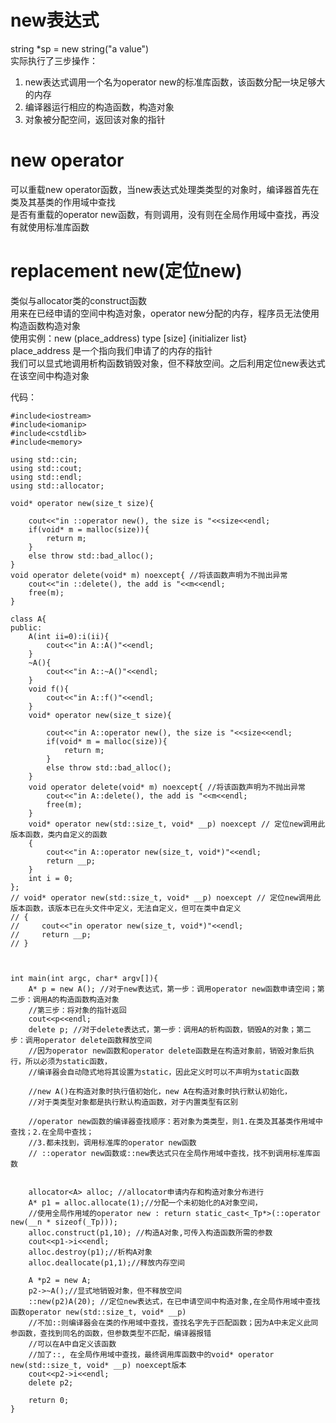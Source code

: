 # new表达式<br>
string *sp = new string("a value") <br>
实际执行了三步操作：<br>
1. new表达式调用一个名为operator new的标准库函数，该函数分配一块足够大的内存<br>
2. 编译器运行相应的构造函数，构造对象<br>
3. 对象被分配空间，返回该对象的指针<br>

# new operator<br>
可以重载new operator函数，当new表达式处理类类型的对象时，编译器首先在类及其基类的作用域中查找<br>
是否有重载的operator new函数，有则调用，没有则在全局作用域中查找，再没有就使用标准库函数<br>

# replacement new(定位new)<br>
类似与allocator类的construct函数<br>
用来在已经申请的空间中构造对象，operator new分配的内存，程序员无法使用构造函数构造对象<br>
使用实例：new (place_address) type [size] {initializer list}<br>
place_address 是一个指向我们申请了的内存的指针<br>
我们可以显式地调用析构函数销毁对象，但不释放空间。之后利用定位new表达式在该空间中构造对象

代码：
```
#include<iostream>
#include<iomanip>
#include<cstdlib>
#include<memory>

using std::cin;
using std::cout;
using std::endl;
using std::allocator;

void* operator new(size_t size){
        
    cout<<"in ::operator new(), the size is "<<size<<endl;
    if(void* m = malloc(size)){
        return m;
    }
    else throw std::bad_alloc();
}
void operator delete(void* m) noexcept{ //将该函数声明为不抛出异常
    cout<<"in ::delete(), the add is "<<m<<endl;
    free(m);
}

class A{
public:
    A(int ii=0):i(ii){
        cout<<"in A::A()"<<endl;
    }
    ~A(){
        cout<<"in A::~A()"<<endl;
    }
    void f(){
        cout<<"in A::f()"<<endl;
    }
    void* operator new(size_t size){
        
        cout<<"in A::operator new(), the size is "<<size<<endl;
        if(void* m = malloc(size)){
            return m;
        }
        else throw std::bad_alloc();
    }
    void operator delete(void* m) noexcept{ //将该函数声明为不抛出异常
        cout<<"in A::delete(), the add is "<<m<<endl;
        free(m);
    }
    void* operator new(std::size_t, void* __p) noexcept // 定位new调用此版本函数，类内自定义的函数
    { 
        cout<<"in A::operator new(size_t, void*)"<<endl;
        return __p; 
    }
    int i = 0;
};
// void* operator new(std::size_t, void* __p) noexcept // 定位new调用此版本函数，该版本已在头文件中定义，无法自定义，但可在类中自定义
// { 
//     cout<<"in operator new(size_t, void*)"<<endl;
//     return __p; 
// }



int main(int argc, char* argv[]){
    A* p = new A(); //对于new表达式，第一步：调用operator new函数申请空间；第二步：调用A的构造函数构造对象
    //第三步：将对象的指针返回
    cout<<p<<endl;
    delete p; //对于delete表达式，第一步：调用A的析构函数，销毁A的对象；第二步：调用operator delete函数释放空间
    //因为operator new函数和operator delete函数是在构造对象前，销毁对象后执行，所以必须为static函数，
    //编译器会自动隐式地将其设置为static，因此定义时可以不声明为static函数

    //new A()在构造对象时执行值初始化，new A在构造对象时执行默认初始化，
    //对于类类型对象都是执行默认构造函数，对于内置类型有区别

    //operator new函数的编译器查找顺序：若对象为类类型，则1.在类及其基类作用域中查找；2.在全局中查找；
    //3.都未找到，调用标准库的operator new函数
    // ::operator new函数或::new表达式只在全局作用域中查找，找不到调用标准库函数


    allocator<A> alloc; //allocator申请内存和构造对象分布进行
    A* p1 = alloc.allocate(1);//分配一个未初始化的A对象空间，
    //使用全局作用域的operator new : return static_cast<_Tp*>(::operator new(__n * sizeof(_Tp)));
    alloc.construct(p1,10); //构造A对象,可传入构造函数所需的参数
    cout<<p1->i<<endl;
    alloc.destroy(p1);//析构A对象
    alloc.deallocate(p1,1);//释放内存空间

    A *p2 = new A;
    p2->~A();//显式地销毁对象，但不释放空间
    ::new(p2)A(20); //定位new表达式，在已申请空间中构造对象,在全局作用域中查找函数operator new(std::size_t, void* __p)
    //不加::则编译器会在类的作用域中查找，查找名字先于匹配函数；因为A中未定义此同参函数，查找到同名的函数，但参数类型不匹配，编译器报错
    //可以在A中自定义该函数
    //加了::, 在全局作用域中查找，最终调用库函数中的void* operator new(std::size_t, void* __p) noexcept版本
    cout<<p2->i<<endl;
    delete p2;

    return 0;
}
```
